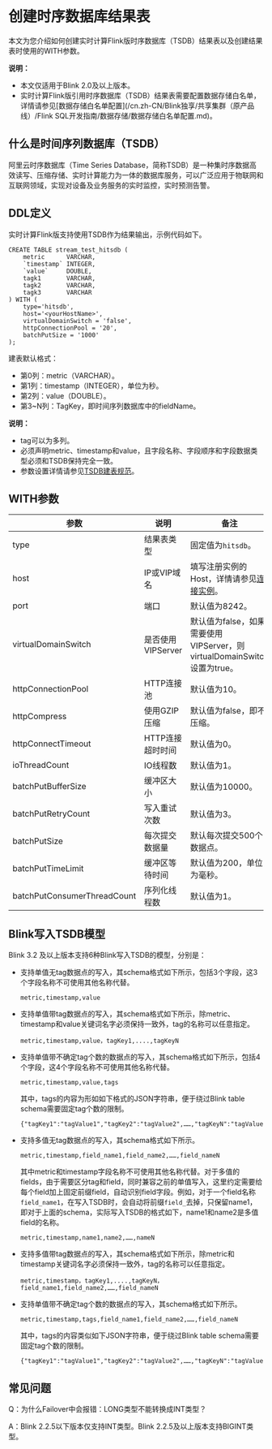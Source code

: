 # 创建时序数据库结果表

本文为您介绍如何创建实时计算Flink版时序数据库（TSDB）结果表以及创建结果表时使用的WITH参数。

**说明：**

-   本文仅适用于Blink 2.0及以上版本。
-   实时计算Flink版引用时序数据库（TSDB）结果表需要配置数据存储白名单，详情请参见[数据存储白名单配置](/cn.zh-CN/Blink独享/共享集群（原产品线）/Flink SQL开发指南/数据存储/数据存储白名单配置.md)。

## 什么是时间序列数据库（TSDB）

阿里云时序数据库（Time Series Database，简称TSDB）是一种集时序数据高效读写、压缩存储、实时计算能力为一体的数据库服务，可以广泛应用于物联网和互联网领域，实现对设备及业务服务的实时监控，实时预测告警。

## DDL定义

实时计算Flink版支持使用TSDB作为结果输出，示例代码如下。

```
CREATE TABLE stream_test_hitsdb (
    metric      VARCHAR,   
    `timestamp` INTEGER,
    `value`     DOUBLE,
    tagk1       VARCHAR,     
    tagk2       VARCHAR,
    tagk3       VARCHAR
) WITH (
    type='hitsdb',
    host='<yourHostName>',
    virtualDomainSwitch = 'false',
    httpConnectionPool = '20',
    batchPutSize = '1000'
);
```

建表默认格式：

-   第0列：metric（VARCHAR）。
-   第1列：timestamp（INTEGER），单位为秒。
-   第2列：value（DOUBLE）。
-   第3~N列：TagKey，即时间序列数据库中的fieldName。

**说明：**

-   tag可以为多列。
-   必须声明metric、timestamp和value，且字段名称、字段顺序和字段数据类型必须和TSDB保持完全一致。
-   参数设置详情请参见[TSDB建表规范](https://help.aliyun.com/document_detail/59939.html?spm=a2c4g.11186623.2.3.Aej7yL)。

## WITH参数

|参数|说明|备注|
|--|--|--|
|type|结果表类型|固定值为`hitsdb`。|
|host|IP或VIP域名|填写注册实例的Host，详情请参见[连接实例](https://help.aliyun.com/document_detail/56240.html?spm=a2c4g.11186623.6.553.JubpZ9)。|
|port|端口|默认值为8242。|
|virtualDomainSwitch|是否使用VIPServer|默认值为false，如果需要使用VIPServer，则virtualDomainSwitch设置为true。|
|httpConnectionPool|HTTP连接池|默认值为10。|
|httpCompress|使用GZIP压缩|默认值为false，即不压缩。|
|httpConnectTimeout|HTTP连接超时时间|默认值为0。|
|ioThreadCount|IO线程数|默认值为1。|
|batchPutBufferSize|缓冲区大小|默认值为10000。|
|batchPutRetryCount|写入重试次数|默认值为3。|
|batchPutSize|每次提交数据量|默认每次提交500个数据点。|
|batchPutTimeLimit|缓冲区等待时间|默认值为200，单位为毫秒。|
|batchPutConsumerThreadCount|序列化线程数|默认值为1。|

## Blink写入TSDB模型

Blink 3.2 及以上版本支持6种Blink写入TSDB的模型，分别是：

-   支持单值无tag数据点的写入，其schema格式如下所示，包括3个字段，这3个字段名称不可使用其他名称代替。

    ```
    metric,timestamp,value
    ```

-   支持单值带tag数据点的写入，其schema格式如下所示，除metric、timestamp和value关键词名字必须保持一致外，tag的名称可以任意指定。

    ```
    metric,timestamp,value，tagKey1,....,tagKeyN
    ```

-   支持单值带不确定tag个数的数据点的写入，其schema格式如下所示，包括4个字段，这4个字段名称不可使用其他名称代替。

    ```
    metric,timestamp,value,tags
    ```

    其中，tags的内容为形如如下格式的JSON字符串，便于绕过Blink table schema需要固定tag个数的限制。

    ```
    {"tagKey1":"tagValue1","tagKey2":"tagValue2",……,"tagKeyN":"tagValueN"}
    ```

-   支持多值无tag数据点的写入，其schema格式如下所示。

    ```
    metric,timestamp,field_name1,field_name2,……,field_nameN
    ```

    其中metric和timestamp字段名称不可使用其他名称代替。对于多值的fields，由于需要区分tag和field，同时兼容之前的单值写入，这里约定需要给每个field加上固定前缀field，自动识别field字段。例如，对于一个field名称`field_name1`，在写入TSDB时，会自动将前缀`field_`去掉，只保留name1，即对于上面的schema，实际写入TSDB的格式如下，name1和name2是多值field的名称。

    ```
    metric,timestamp,name1,name2,……,nameN
    ```

-   支持多值带tag数据点的写入，其schema格式如下所示，除metric和timestamp关键词名字必须保持一致外，tag的名称可以任意指定。

    ```
    metric,timestamp，tagKey1,....,tagKeyN，field_name1,field_name2,……,field_nameN
    ```

-   支持单值带不确定tag个数的数据点的写入，其schema格式如下所示。

    ```
    metric,timestamp,tags,field_name1,field_name2,……,field_nameN
    ```

    其中，tags的内容类似如下JSON字符串，便于绕过Blink table schema需要固定tag个数的限制。

    ```
    {"tagKey1":"tagValue1","tagKey2":"tagValue2",……,"tagKeyN":"tagValueN"}
    ```


## 常见问题

Q：为什么Failover中会报错：LONG类型不能转换成INT类型？

A：Blink 2.2.5以下版本仅支持INT类型。Blink 2.2.5及以上版本支持BIGINT类型。

